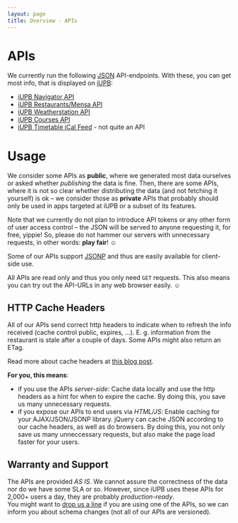 ```yaml
---
layout: page
title: Overview - APIs
---
```


APIs
====

We currently run the following [JSON](http://simple.wikipedia.org/wiki/JSON) API-endpoints. With these, you can get most info, that is displayed on [iUPB](http://www.i-upb.de):


* [iUPB Navigator API](/apis.navigator.html) 
* [iUPB Restaurants/Mensa API](/apis.restaurants.html) 
* [iUPB Weatherstation API](/apis.weather.html)
* [iUPB Courses API](/apis.courses.html)
* [iUPB Timetable iCal Feed](/apis.timetable.html) - not quite an API

Usage
=====

We consider some APIs as **public**, where we generated most data ourselves or asked whether _publishing_ the data is fine.
Then, there are some APIs, where it is not so clear whether distributing the data (and not fetching it yourself) is ok – we consider those as **private** APIs that probably should only be used in apps targeted at iUPB or a subset of its features.

Note that we currently do not plan to introduce API tokens or any other form of user access control – the JSON will be served to anyone requesting it, for free, yippie! So, please do not hammer our servers with unnecessary requests, in other words: **play fair**! ☺ 

Some of our APIs support [JSONP](http://json-p.org) and thus are easily available for client-side use.

All APIs are read only and thus you only need `GET` requests. This also means you can try out the API-URLs in any web browser easily. ☺

HTTP Cache Headers
------------------
All of our APIs send correct http headers to indicate when to refresh the info received (cache control public, expires, ...). E. g. information from the restaurant is stale after a couple of days.
Some APIs might also return an ETag.

Read more about cache headers at [this blog post](http://betterexplained.com/articles/how-to-optimize-your-site-with-http-caching/).

**For you, this means**:

* if you use the APIs _server-side_: Cache data locally and use the http headers as a hint for when to expire the cache. By doing this, you save us many unnecessary requests.
* if you expose our APIs to end users via _HTML/JS_: Enable caching for your AJAX/JSON/JSONP library. jQuery can cache JSON according to our cache headers, as well as do browsers. By doing this, you not only save us many unneccessary requests, but also make the page load faster for your users.

Warranty and Support
--------
The APIs are provided _AS IS_. We cannot assure the correctness of the data nor do we have some SLA or so. However, since iUPB uses these APIs for 2,000+ users a day, they are probably _production-ready_.   
You might want to [drop us a line](http://www.i-upb.de/contact-us) if you are using one of the APIs, so we can inform you about schema changes (not all of our APIs are versioned).